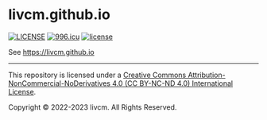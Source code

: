 # livcm.github.io

[![LICENSE](https://img.shields.io/badge/license-Anti%20996-blue.svg?style=for-the-badge)](https://github.com/996icu/996.ICU/blob/master/LICENSE) [![996.icu](https://img.shields.io/badge/link-996.icu-red.svg?style=for-the-badge)](https://996.icu) [![license](https://i.creativecommons.org/l/by-nc-nd/4.0/88x31.png)](http://creativecommons.org/licenses/by-nc-nd/4.0/)

See <https://livcm.github.io>

------

This repository is licensed under a [Creative Commons Attribution-NonCommercial-NoDerivatives 4.0 (CC BY-NC-ND 4.0) International License](http://creativecommons.org/licenses/by-nc-nd/4.0/).

Copyright &copy; 2022-2023 livcm. All Rights Reserved.
